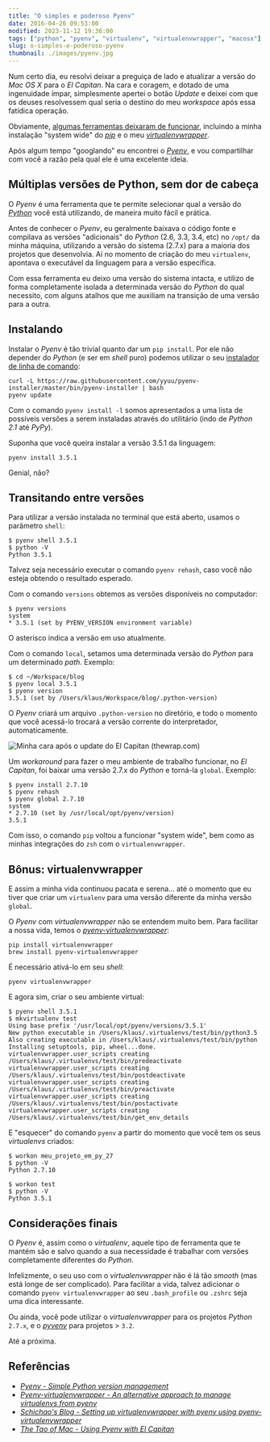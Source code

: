 ```yaml
---
title: "O simples e poderoso Pyenv"
date: 2016-04-26 09:53:00
modified: 2023-11-12 19:36:00
tags: ["python", "pyenv", "virtualenv", "virtualenvwrapper", "macosx"]
slug: o-simples-e-poderoso-pyenv
thumbnail: ./images/pyenv.jpg
---
```


Num certo dia, eu resolvi deixar a preguiça de lado e atualizar
a versão do _Mac OS X_ para o _El Capitan_. Na cara e coragem,
e dotado de uma ingenuidade ímpar, simplesmente apertei o botão
_Update_ e deixei com que os deuses resolvessem qual seria o
destino do meu _workspace_ após essa fatídica operação.

Obviamente, [algumas ferramentas deixaram de funcionar](https://ohthehugemanatee.org/blog/2015/10/01/how-i-got-el-capitain-working-with-my-developer-tools/ "Veja o que fazer com se o update do El Capitan quebrar o seu ambiente de desenvolvimento"),
incluindo a minha instalação "system wide" do [_pip_](/tag/pip.html "Leia mais sobre pip")
e o meu [_virtualenvwrapper_](/tag/virtualenvwrapper.html} "Leia mais sobre Virtualenv").

Após algum tempo "googlando" eu encontrei o [_Pyenv_](https://github.com/yyuu/pyenv "Conheça o Pyenv"),
e vou compartilhar com você a razão pela qual ele é uma excelente ideia.

## Múltiplas versões de Python, sem dor de cabeça

O _Pyenv_ é uma ferramenta que te permite selecionar qual a versão
do [_Python_](/tag/python.html "Leia mais sobre Python") você está utilizando,
de maneira muito fácil e prática.

Antes de conhecer o _Pyenv_, eu geralmente baixava o código fonte e
compilava as versões "adicionais" do _Python_ (2.6, 3.3, 3.4, etc)
no `/opt/` da minha máquina, utilizando a versão do sistema (2.7.x)
para a maioria dos projetos que desenvolvia. Aí no momento de criação
do meu `virtualenv`, apontava o executável da linguagem para a versão
específica.

Com essa ferramenta eu deixo uma versão do sistema intacta, e utilizo
de forma completamente isolada a determinada versão do _Python_ do
qual necessito, com alguns atalhos que me auxiliam na transição de
uma versão para a outra.

## Instalando

Instalar o _Pyenv_ é tão trivial quanto dar um `pip install`. Por ele não
depender do _Python_ (e ser em _shell_ puro) podemos utilizar o seu
[instalador de linha de comando](https://github.com/yyuu/pyenv-installer "Veja no Github"):

```text
curl -L https://raw.githubusercontent.com/yyuu/pyenv-installer/master/bin/pyenv-installer | bash
pyenv update
```

Com o comando `pyenv install -l` somos apresentados a uma lista de possíveis versões
a serem instaladas através do utilitário (indo de _Python 2.1_ até _PyPy_).

Suponha que você queira instalar a versão 3.5.1 da linguagem:

```text
pyenv install 3.5.1
```

Genial, não?

## Transitando entre versões

Para utilizar a versão instalada no terminal que está aberto, usamos o parâmetro `shell`:

```text
$ pyenv shell 3.5.1
$ python -V
Python 3.5.1
```

Talvez seja necessário executar o comando `pyenv rehash`, caso você não esteja
obtendo o resultado esperado.

Com o comando `versions` obtemos as versões disponíveis no computador:

```text
$ pyenv versions
system
* 3.5.1 (set by PYENV_VERSION environment variable)
```

O asterisco indica a versão em uso atualmente.

Com o comando `local`, setamos uma determinada versão do _Python_ para um
determinado _path_. Exemplo:

```text
$ cd ~/Workspace/blog
$ pyenv local 3.5.1
$ pyenv version
3.5.1 (set by /Users/klaus/Workspace/blog/.python-version)
```

O _Pyenv_ criará um arquivo `.python-version` no diretório, e
todo o momento que você acessá-lo trocará a versão corrente do
interpretador, automaticamente.

![Minha cara após o update do El Capitan (thewrap.com)](/media/sparrow.jpg "Minha cara após o update do El Capitan (thewrap.com)")

Um _workaround_ para fazer o meu ambiente de trabalho funcionar,
no _El Capitan_, foi baixar uma versão 2.7.x do _Python_ e torná-la
`global`. Exemplo:

```text
$ pyenv install 2.7.10
$ pyenv rehash
$ pyenv global 2.7.10
system
* 2.7.10 (set by /usr/local/opt/pyenv/version)
3.5.1
```

Com isso, o comando `pip` voltou a funcionar "system wide", bem como
as minhas integrações do `zsh` com o `virtualenvwrapper`.

## Bônus: virtualenvwrapper

E assim a minha vida continuou pacata e serena... até o momento que eu
tiver que criar um `virtualenv` para uma versão diferente da minha
versão `global`.

O _Pyenv_ com _virtualenvwrapper_ não se entendem muito bem.
Para facilitar a nossa vida, temos o [_pyenv-virtualenvwrapper_](https://github.com/yyuu/pyenv-virtualenvwrapper "Veja o repositório no GitHub"):

```text
pip install virtualenvwrapper
brew install pyenv-virtualenvwrapper
```

É necessário ativá-lo em seu _shell_:

```text
pyenv virtualenvwrapper
```

E agora sim, criar o seu ambiente virtual:

```text
$ pyenv shell 3.5.1
$ mkvirtualenv test
Using base prefix '/usr/local/opt/pyenv/versions/3.5.1'
New python executable in /Users/klaus/.virtualenvs/test/bin/python3.5
Also creating executable in /Users/klaus/.virtualenvs/test/bin/python
Installing setuptools, pip, wheel...done.
virtualenvwrapper.user_scripts creating /Users/klaus/.virtualenvs/test/bin/predeactivate
virtualenvwrapper.user_scripts creating /Users/klaus/.virtualenvs/test/bin/postdeactivate
virtualenvwrapper.user_scripts creating /Users/klaus/.virtualenvs/test/bin/preactivate
virtualenvwrapper.user_scripts creating /Users/klaus/.virtualenvs/test/bin/postactivate
virtualenvwrapper.user_scripts creating /Users/klaus/.virtualenvs/test/bin/get_env_details
```

E "esquecer" do comando `pyenv` a partir do momento que você tem os seus _virtualenvs_ criados:

```text
$ workon meu_projeto_em_py_27
$ python -V
Python 2.7.10

$ workon test
$ python -V
Python 3.5.1
```

## Considerações finais

O _Pyenv_ é, assim como o _virtualenv_, aquele tipo de ferramenta que te mantém são e salvo
quando a sua necessidade é trabalhar com versões completamente diferentes do _Python_.

Infelizmente, o seu uso com o _virtualenvwrapper_ não é lá tão _smooth_ (mas está longe de
ser complicado). Para facilitar a vida, talvez adicionar o comando `pyenv virtualenvwrapper`
ao seu `.bash_profile` ou `.zshrc` seja uma dica interessante.

Ou ainda, você pode utilizar o _virtualenvwrapper_ para os
projetos _Python_ `2.7.x`, e o [_pyvenv_](https://docs.python.org/3/library/venv.html "Creation of virtual environments in Python 3")
para projetos > `3.2`.

Até a próxima.

## Referências

- [_Pyenv - Simple Python version management_](https://github.com/yyuu/pyenv)
- [_Pyenv-virtualenvwrapper - An alternative approach to manage virtualenvs from pyenv_](https://github.com/yyuu/pyenv-virtualenvwrapper)
- [_Schichao's Blog - Setting up virtualenvwrapper with pyenv using pyenv-virtualenvwrapper_](https://blog.shichao.io/2014/10/01/setup_virtualenvwrapper_with_pyenv_using_pyenv_virtualenvwrapper.html)
- [_The Tao of Mac - Using Pyenv with El Capitan_](http://taoofmac.com/space/blog/2015/10/03/1245)
